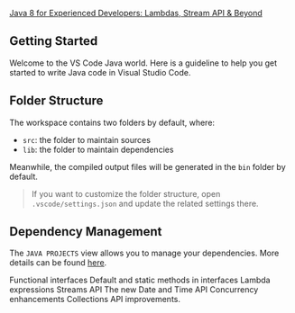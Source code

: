 [Java 8 for Experienced Developers: Lambdas, Stream API & Beyond](https://www.educative.io/courses/java-8-lambdas-stream-api-beyond)
## Getting Started

Welcome to the VS Code Java world. Here is a guideline to help you get started to write Java code in Visual Studio Code.

## Folder Structure

The workspace contains two folders by default, where:

- `src`: the folder to maintain sources
- `lib`: the folder to maintain dependencies

Meanwhile, the compiled output files will be generated in the `bin` folder by default.

> If you want to customize the folder structure, open `.vscode/settings.json` and update the related settings there.

## Dependency Management

The `JAVA PROJECTS` view allows you to manage your dependencies. More details can be found [here](https://github.com/microsoft/vscode-java-dependency#manage-dependencies).


Functional interfaces
Default and static methods in interfaces
Lambda expressions
Streams API
The new Date and Time API
Concurrency enhancements
Collections API improvements.
